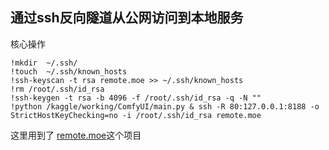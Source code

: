 ## 通过ssh反向隧道从公网访问到本地服务

核心操作

```
!mkdir  ~/.ssh/
!touch  ~/.ssh/known_hosts
!ssh-keyscan -t rsa remote.moe >> ~/.ssh/known_hosts
!rm /root/.ssh/id_rsa
!ssh-keygen -t rsa -b 4096 -f /root/.ssh/id_rsa -q -N ""
!python /kaggle/working/ComfyUI/main.py & ssh -R 80:127.0.0.1:8188 -o StrictHostKeyChecking=no -i /root/.ssh/id_rsa remote.moe
```

这里用到了 [remote.moe](https://github.com/fasmide/remotemoe)这个项目